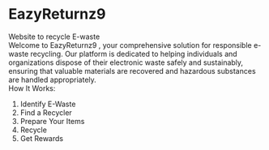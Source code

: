 # EazyReturnz9
Website to recycle E-waste 
<br>
Welcome to EazyReturnz9 , your comprehensive solution for responsible e-waste recycling. Our platform is dedicated to helping individuals and organizations dispose of their electronic waste safely and sustainably, ensuring that valuable materials are recovered and hazardous substances are handled appropriately.
<br>
    How It Works:
1. Identify E-Waste
2. Find a Recycler
3. Prepare Your Items
4. Recycle
5. Get Rewards


